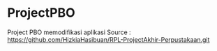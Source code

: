 # ProjectPBO
Project PBO memodifikasi aplikasi 
Source : https://github.com/HizkiaHasibuan/RPL-ProjectAkhir-Perpustakaan.git
